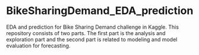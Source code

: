 # BikeSharingDemand_EDA_prediction
EDA and prediction for Bike Sharing Demand challenge in Kaggle.
This repository consists of two parts. The first part is the analysis and exploration part and the second part is related to modeling and model evaluation for forecasting.
